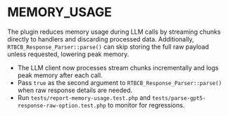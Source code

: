 # MEMORY_USAGE

The plugin reduces memory usage during LLM calls by streaming chunks directly to handlers and
discarding processed data. Additionally, `RTBCB_Response_Parser::parse()` can skip storing the full raw
payload unless requested, lowering peak memory.

- The LLM client now processes stream chunks incrementally and logs peak memory after each call.
- Pass `true` as the second argument to `RTBCB_Response_Parser::parse()` when raw response details are needed.
- Run `tests/report-memory-usage.test.php` and `tests/parse-gpt5-response-raw-option.test.php` to monitor for regressions.
